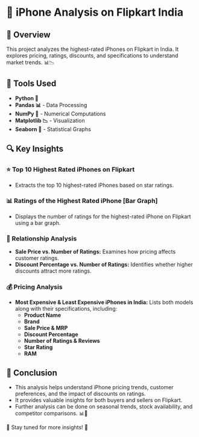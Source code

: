 # 📱 iPhone Analysis on Flipkart India

## 📌 Overview
This project analyzes the highest-rated iPhones on Flipkart in India. It explores pricing, ratings, discounts, and specifications to understand market trends. 📊📉

## 🔧 Tools Used
- **Python 🐍**
- **Pandas 📊** - Data Processing
- **NumPy 🔢** - Numerical Computations
- **Matplotlib 📉** - Visualization
- **Seaborn 🎨** - Statistical Graphs

## 🔍 Key Insights

### ⭐ Top 10 Highest Rated iPhones on Flipkart
- Extracts the top 10 highest-rated iPhones based on star ratings.

### 📊 Ratings of the Highest Rated iPhone [Bar Graph]
- Displays the number of ratings for the highest-rated iPhone on Flipkart using a bar graph.

### 🔄 Relationship Analysis
- **Sale Price vs. Number of Ratings:** Examines how pricing affects customer ratings.
- **Discount Percentage vs. Number of Ratings:** Identifies whether higher discounts attract more ratings.

### 💰 Pricing Analysis
- **Most Expensive & Least Expensive iPhones in India:** Lists both models along with their specifications, including:
  - **Product Name**
  - **Brand**
  - **Sale Price & MRP**
  - **Discount Percentage**
  - **Number of Ratings & Reviews**
  - **Star Rating**
  - **RAM**

## 📜 Conclusion
- This analysis helps understand iPhone pricing trends, customer preferences, and the impact of discounts on ratings.
- It provides valuable insights for both buyers and sellers on Flipkart.
- Further analysis can be done on seasonal trends, stock availability, and competitor comparisons. 📊📱

🚀 Stay tuned for more insights! 🎯
